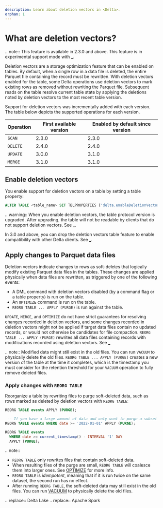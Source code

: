 ```yaml
---
description: Learn about deletion vectors in <Delta>.
orphan: 1
---
```


# What are deletion vectors?

.. note:: This feature is available in <Delta> 2.3.0 and above. This feature is in experimental support mode with [_](#limitations).

Deletion vectors are a storage optimization feature that can be enabled on <Delta> tables. By default, when a single row in a data file is deleted, the entire Parquet file containing the record must be rewritten. With deletion vectors enabled for the table, some Delta operations use deletion vectors to mark existing rows as removed without rewriting the Parquet file. Subsequent reads on the table resolve current table state by applying the deletions noted by deletion vectors to the most recent table version.

Support for deletion vectors was incrementally added with each <Delta> version. The table below depicts the supported operations for each <Delta> version.

| Operation | First available <Delta> version | Enabled by default since <Delta> version |
|-----------|---------------------------------|------------------------------------------|
| `SCAN`    | 2.3.0                           | 2.3.0                                    |
| `DELETE`  | 2.4.0                           | 2.4.0                                    |
| `UPDATE`  | 3.0.0                           | 3.1.0                                    |
| `MERGE`   | 3.1.0                           | 3.1.0                                    |

## Enable deletion vectors

You enable support for deletion vectors on a <Delta> table by setting a <Delta> table property:

```sql
ALTER TABLE <table_name> SET TBLPROPERTIES ('delta.enableDeletionVectors' = true);
```

.. warning::
  When you enable deletion vectors, the table protocol version is upgraded. After upgrading, the table will not be readable by <Delta> clients that do not support deletion vectors. See [_](versioning.md).

  In <Delta> 3.0 and above, you can drop the deletion vectors table feature to enable compatibility with other Delta clients. See [_](delta-drop-feature.md).

<a id="apply-changes"></a>

## Apply changes to Parquet data files

Deletion vectors indicate changes to rows as soft-deletes that logically modify existing Parquet data files in the <Delta> tables. These changes are applied physically when data files are rewritten, as triggered by one of the following events:

* A DML command with deletion vectors disabled (by a command flag or a table property) is run on the table.
* An `OPTIMIZE` command is run on the table.
* `REORG TABLE ... APPLY (PURGE)` is run against the table.

`UPDATE`, `MERGE`, and `OPTIMIZE` do not have strict guarantees for resolving changes recorded in deletion vectors, and some changes recorded in deletion vectors might not be applied if target data files contain no updated records, or would not otherwise be candidates for file compaction. `REORG TABLE ... APPLY (PURGE)` rewrites all data files containing records with modifications recorded using deletion vectors. See [_](#apply-changes-with-reorg-table)

.. note:: Modified data might still exist in the old files. You can run `VACUUM` to physically delete the old files. `REORG TABLE ... APPLY (PURGE)` creates a new version of the table at the time it completes, which is the timestamp you must consider for the retention threshold for your `VACUUM` operation to fully remove deleted files.

### Apply changes with `REORG TABLE`

Reorganize a <Delta> table by rewriting files to purge soft-deleted data, such as rows marked as deleted by deletion vectors with `REORG TABLE`:

```sql
REORG TABLE events APPLY (PURGE);

 -- If you have a large amount of data and only want to purge a subset of it, you can specify an optional partition predicate using `WHERE`:
REORG TABLE events WHERE date >= '2022-01-01' APPLY (PURGE);

REORG TABLE events
  WHERE date >= current_timestamp() - INTERVAL '1' DAY
  APPLY (PURGE);
```

.. note::

  - `REORG TABLE` only rewrites files that contain soft-deleted data.
  - When resulting files of the purge are small, `REORG TABLE` will coalesce them into larger ones. See [OPTIMIZE](/optimizations-oss.html) for more info.
  - `REORG TABLE` is _idempotent_, meaning that if it is run twice on the same dataset, the second run has no effect.
  - After running `REORG TABLE`, the soft-deleted data may still exist in the old files. You can run [VACUUM](delta-utility.md#delta-vacuum) to physically delete the old files.

.. <Delta> replace:: Delta Lake
.. <AS> replace:: Apache Spark
